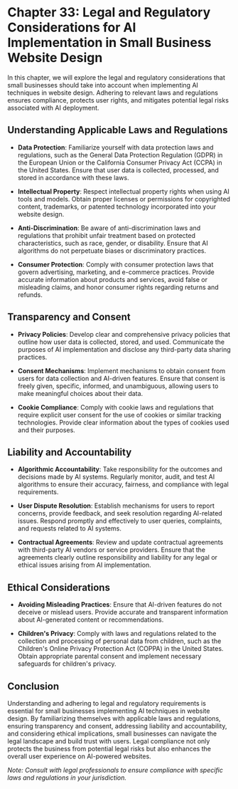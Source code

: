 Chapter 33: Legal and Regulatory Considerations for AI Implementation in Small Business Website Design
======================================================================================================

In this chapter, we will explore the legal and regulatory considerations that small businesses should take into account when implementing AI techniques in website design. Adhering to relevant laws and regulations ensures compliance, protects user rights, and mitigates potential legal risks associated with AI deployment.

**Understanding Applicable Laws and Regulations**
-------------------------------------------------

* **Data Protection**: Familiarize yourself with data protection laws and regulations, such as the General Data Protection Regulation (GDPR) in the European Union or the California Consumer Privacy Act (CCPA) in the United States. Ensure that user data is collected, processed, and stored in accordance with these laws.

* **Intellectual Property**: Respect intellectual property rights when using AI tools and models. Obtain proper licenses or permissions for copyrighted content, trademarks, or patented technology incorporated into your website design.

* **Anti-Discrimination**: Be aware of anti-discrimination laws and regulations that prohibit unfair treatment based on protected characteristics, such as race, gender, or disability. Ensure that AI algorithms do not perpetuate biases or discriminatory practices.

* **Consumer Protection**: Comply with consumer protection laws that govern advertising, marketing, and e-commerce practices. Provide accurate information about products and services, avoid false or misleading claims, and honor consumer rights regarding returns and refunds.

**Transparency and Consent**
----------------------------

* **Privacy Policies**: Develop clear and comprehensive privacy policies that outline how user data is collected, stored, and used. Communicate the purposes of AI implementation and disclose any third-party data sharing practices.

* **Consent Mechanisms**: Implement mechanisms to obtain consent from users for data collection and AI-driven features. Ensure that consent is freely given, specific, informed, and unambiguous, allowing users to make meaningful choices about their data.

* **Cookie Compliance**: Comply with cookie laws and regulations that require explicit user consent for the use of cookies or similar tracking technologies. Provide clear information about the types of cookies used and their purposes.

**Liability and Accountability**
--------------------------------

* **Algorithmic Accountability**: Take responsibility for the outcomes and decisions made by AI systems. Regularly monitor, audit, and test AI algorithms to ensure their accuracy, fairness, and compliance with legal requirements.

* **User Dispute Resolution**: Establish mechanisms for users to report concerns, provide feedback, and seek resolution regarding AI-related issues. Respond promptly and effectively to user queries, complaints, and requests related to AI systems.

* **Contractual Agreements**: Review and update contractual agreements with third-party AI vendors or service providers. Ensure that the agreements clearly outline responsibility and liability for any legal or ethical issues arising from AI implementation.

**Ethical Considerations**
--------------------------

* **Avoiding Misleading Practices**: Ensure that AI-driven features do not deceive or mislead users. Provide accurate and transparent information about AI-generated content or recommendations.

* **Children's Privacy**: Comply with laws and regulations related to the collection and processing of personal data from children, such as the Children's Online Privacy Protection Act (COPPA) in the United States. Obtain appropriate parental consent and implement necessary safeguards for children's privacy.

**Conclusion**
--------------

Understanding and adhering to legal and regulatory requirements is essential for small businesses implementing AI techniques in website design. By familiarizing themselves with applicable laws and regulations, ensuring transparency and consent, addressing liability and accountability, and considering ethical implications, small businesses can navigate the legal landscape and build trust with users. Legal compliance not only protects the business from potential legal risks but also enhances the overall user experience on AI-powered websites.

*Note: Consult with legal professionals to ensure compliance with specific laws and regulations in your jurisdiction.*
